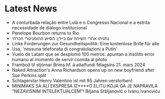 # Latest News
-  A conturbada relação entre Lula e o Congresso Nacional e a estrita necessidade de diálogo institucional
-  Penelope Bourbon returns to Rio
-  נתניהו אחרי השיחה עם ביידן: הסיוע ההומניטרי הכרחי
-  Linke Forderungen zur Gesundheitspolitik: Eine kostenlose Brille für alle
-  Usa, 'nessuna telefonata di congratulazioni a Putin'
-  Vuelo de Latam que se desplomó 100 metros: apuntan a insólito error humano al momento de servir comida al piloto
-  Framboð til stjórnar Brims hf. á aðalfundi félagsins 21. mars 2024
-  Naked Attraction's Anna Richardson opens up on new boyfriend after Sue Perkins split
-  Schlagerstar Henry Valentino ist mit 95 Jahren verstorben!
-  MINIMAKS SA ALI EKSPRESA IZ****O ELITU KOJA GA JE NAPRAVILA "NEZAVISNIM INTELEKTUALCEM"! Biljana Srbljanović o Ivanu Ivanoviću

